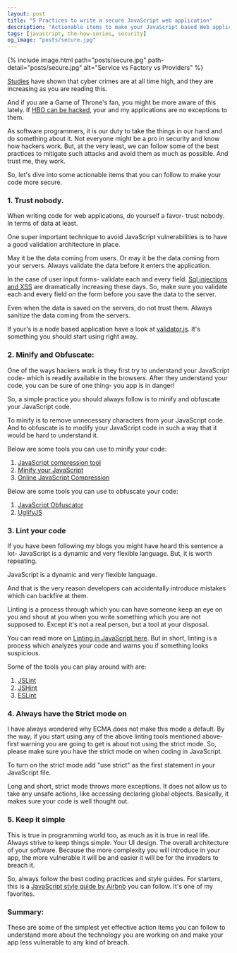 ```yaml
---
layout: post
title: "5 Practices to write a secure JavaScript web application"
description: "Actionable items to make your JavaScript based Web application more secure. Security principles to make your JavaScript code hack-secure."
tags: [javascript, the-how-series, security]
og_image: "posts/secure.jpg"
---
```


{% include image.html path="posts/secure.jpg" path-detail="posts/secure.jpg" alt="Service vs Factory vs Providers" %}

[Studies](http://www.hackmageddon.com/category/security/cyber-attacks-statistics/) have shown that cyber crimes are at all time high, and they are increasing as you are reading this.

And if you are a Game of Throne's fan, you might be more aware of this lately. If [HBO can be hacked](http://gizmodo.com/what-the-heck-is-going-on-with-the-hbo-game-of-thrones-1797765779), your and my applications are no exceptions to them.  

As software programmers, it is our duty to take the things in our hand and do something about it. Not everyone might be a pro in security and know how hackers work. But, at the very least, we can follow some of the best practices to mitigate such attacks and avoid them as much as possible. And trust me, they work.

So, let's dive into some actionable items that you can follow to make your code more secure.

### 1. Trust nobody.
When writing code for web applications, do yourself a favor- trust nobody. In terms of data at least. 

One super important technique to avoid JavaScript vulnerabilities is to have a good validation architecture in place.

May it be the data coming from users. Or may it be the data coming from your servers. Always validate the data before it enters the application.

In the case of user input forms- validate each and every field. [Sql injections and XSS](https://www.codeproject.com/Articles/102284/SQL-Injection-and-Cross-Site-Scripting) are dramatically increasing these days. So, make sure you validate each and every field on the form before you save the data to the server.

Even when the data is saved on the servers, do not trust them. Always sanitize the data coming from the servers.

If your's is a node based application have a look at [validator.js](https://github.com/chriso/validator.js). It's something you should start using right away.


### 2. Minify and Obfuscate:
One of the ways hackers work is they first try to understand your JavaScript code- which is readily available in the browsers. After they understand your code, you can be sure of one thing- you app is in danger!

So, a simple practice you should always follow is to minify and obfuscate your JavaScript code.

To minify is to remove unnecessary characters from your JavaScript code. And to obfuscate is to modify your JavaScript code in such a way that it would be hard to understand it.

Below are some tools you can use to minify your code:
1. [JavaScript compression tool](https://jscompress.com/)
2. [Minify your JavaScript](http://javascript-minifier.com/)
3. [Online JavaScript Compression](http://refresh-sf.com/)


Below are some tools you can use to obfuscate your code:
1. [JavaScript Obfuscator](https://javascriptobfuscator.com/)
2. [UglifyJS](https://github.com/mishoo/UglifyJS)


### 3. Lint your code
If you have been following my blogs you might have heard this sentence a lot- JavaScript is a dynamic and very flexible language. But, it is worth repeating. 

JavaScript is a dynamic and very flexible language.

And that is the very reason developers can accidentally introduce mistakes which can backfire at them.

Linting is a process through which you can have someone keep an eye on you and shout at you when you write something which you are not supposed to. Except it's not a real person, but a tool at your disposal.

You can read more on [Linting in JavaScript here](http://stackoverflow.com/questions/8503559/what-is-linting). But in short, linting is a process which analyzes your code and warns you if something looks suspicious.

Some of the tools you can play around with are:
1. [JSLint](http://www.jslint.com/)
2. [JSHint](http://jshint.com/)
3. [ESLint](http://eslint.org/)


### 4. Always have the Strict mode on
I have always wondered why ECMA does not make this mode a default. By the way, if you start using any of the above linting tools mentioned above- first warning you are going to get is about not using the strict mode. So, please make sure you have the strict mode on when coding in JavaScript.

To turn on the strict mode add "use strict" as the first statement in your JavaScript file.

Long and short, strict mode throws more exceptions. It does not allow us to take any unsafe actions, like accessing declaring global objects. Basically, it makes sure your code is well thought out.


### 5. Keep it simple
This is true in programming world too, as much as it is true in real life. Always strive to keep things simple. Your UI design. The overall architecture of your software. Because the more complexity you will introduce in your app, the more vulnerable it will be and easier it will be for the invaders to breach it.

So, always follow the best coding practices and style guides. For starters, this is a [JavaScript style guide by Airbnb](https://github.com/airbnb/javascript) you can follow. It's one of my favorites.


### Summary:
These are some of the simplest yet effective action items you can follow to understand more about the technology you are working on and make your app less vulnerable to any kind of breach.

